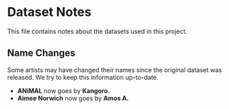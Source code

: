 # Dataset Notes

This file contains notes about the datasets used in this project.

## Name Changes

Some artists may have changed their names since the original dataset was released. We try to keep this information up-to-date.

- **ANiMAL** now goes by **Kangoro**.
- **Aimee Norwich** now goes by **Amos A.**